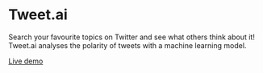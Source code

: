 # Tweet.ai 
Search your favourite topics on Twitter and see what others think about it! Tweet.ai analyses the polarity of tweets with a machine learning model. 

[Live demo](https://tweetai.herokuapp.com)
